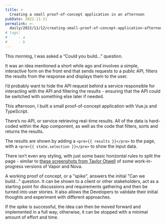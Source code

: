 ```yaml
---
title: >
  Creating a small proof-of-concept application in an afternoon
pubDate: 2022-11-11
permalink: >-
  daily/2022/11/12/creating-small-proof-of-concept-application-afternoon
# tags:
#     - a
#     - b
---
```


This morning, I was asked a “Could you build…” question.

It was an idea mentioned a short while ago and involves a simple, interactive form on the front end that sends requests to a public API, filters the results from the response and displays them to the user.

I’d probably want to hide the API request behind a service responsible for interacting with the API and filtering the results - ensuring that the API could be switched with something else later if needed.

This afternoon, I built a small proof-of-concept application with Vue.js and TypeScript.

There’s no API, or service retrieving real-time results. All of the data is hard-coded within the App component, as well as the code that filters, sorts and returns the results.

The results are shown by adding a `<pre>{{ results }}</pre>` to the page, with a `<pre>{{ state.selection }}</pre>` to show the input data.

There isn’t even any styling, with just some basic horizontal rules to split the page - similar to [these screenshots from Taylor Otwell](https://twitter.com/taylorotwell/status/1203356860818087944) of some work-in-progress versions of Vapor and Nova.

A working proof of concept, or a "spike", answers the initial "Can we build..." question. It can be shown to a client or other stakeholders, act as a starting point for discussions and requirements gathering and then be turned into user stories. It also allows the Developers to validate their initial thoughts and experiment with different approaches.

If the spike is successful, the idea can then be moved forward and implemented in a full way, otherwise, it can be stopped with a minimal amount of effort and time.
